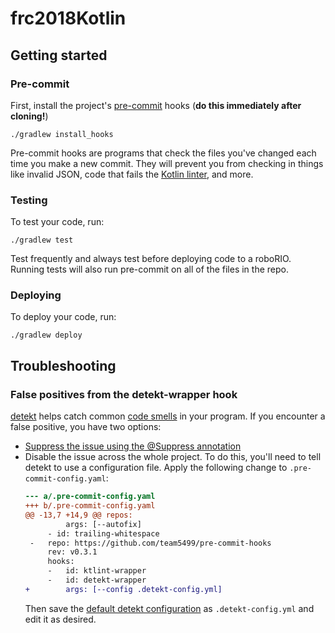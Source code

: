 # frc2018Kotlin

## Getting started
### Pre-commit
First, install the project's [pre-commit](http://pre-commit.com/) hooks (**do this immediately after cloning!**)
```
./gradlew install_hooks
```
Pre-commit hooks are programs that check the files you've changed each time you make a new commit. They will prevent you from checking in things like invalid JSON, code that fails the [Kotlin linter](https://github.com/shyiko/ktlint/), and more.

### Testing
To test your code, run:
```
./gradlew test
```
Test frequently and always test before deploying code to a roboRIO. Running tests will also run pre-commit on all of the files in the repo.

### Deploying
To deploy your code, run:
```
./gradlew deploy
```

## Troubleshooting

### False positives from the detekt-wrapper hook
[detekt](https://github.com/arturbosch/detekt/) helps catch common [code smells](https://en.wikipedia.org/wiki/Code_smell) in your program. If you encounter a false positive, you have two options:
* [Suppress the issue using the @Suppress annotation](https://arturbosch.github.io/detekt/suppressing-rules.html)
* Disable the issue across the whole project. To do this, you'll need to tell detekt to use a configuration file. Apply the following change to `.pre-commit-config.yaml`:
  ```diff
  --- a/.pre-commit-config.yaml
  +++ b/.pre-commit-config.yaml
  @@ -13,7 +14,9 @@ repos:
           args: [--autofix]
       - id: trailing-whitespace
   -   repo: https://github.com/team5499/pre-commit-hooks
       rev: v0.3.1
       hooks:
       -   id: ktlint-wrapper
       -   id: detekt-wrapper
  +        args: [--config .detekt-config.yml]
  ```
  Then save the [default detekt configuration](https://github.com/arturbosch/detekt/blob/master/detekt-cli/src/main/resources/default-detekt-config.yml) as `.detekt-config.yml` and edit it as desired.
